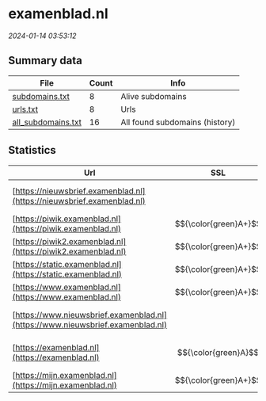 # examenblad.nl
*2024-01-14 03:53:12*
## Summary data
| File       | Count | Info |
|------------|-------|------|
|[subdomains.txt](/data/examenblad.nl/subdomains.txt)|8|Alive subdomains|
|[urls.txt](/data/examenblad.nl/urls.txt)|8|Urls|
|[all_subdomains.txt](/data/examenblad.nl/all_subdomains.txt)|16|All found subdomains (history)|
## Statistics
| Url | SSL | Server | Cookie | HSTS | CSP | XFO | XXP | RP | Tech |Title |
|------------|-------|------|------|------|------|------|------|------|------|------|
|[https://nieuwsbrief.examenblad.nl](https://nieuwsbrief.examenblad.nl)| || | | | | |:white_check_mark: ||301 Moved Perman...|
|[https://piwik.examenblad.nl](https://piwik.examenblad.nl)| $${\color{green}A+}$$ |nginx| |:white_check_mark: | | | |:white_check_mark: |HSTS Nginx|403 Forbidden|
|[https://piwik2.examenblad.nl](https://piwik2.examenblad.nl)| $${\color{green}A+}$$ |nginx| |:white_check_mark: | | | |:white_check_mark: |HSTS Nginx|403 Forbidden|
|[https://static.examenblad.nl](https://static.examenblad.nl)| $${\color{green}A+}$$ |nginx| |:white_check_mark: | | | |:white_check_mark: |HSTS Nginx|404 Not Found|
|[https://www.examenblad.nl](https://www.examenblad.nl)| $${\color{green}A+}$$ || |:white_check_mark: |:white_check_mark: | |:white_check_mark: |Drupal:10 HSTS P...|Examenblad.nl|
|[https://www.nieuwsbrief.examenblad.nl](https://www.nieuwsbrief.examenblad.nl)| || | | | | |:white_check_mark: ||301 Moved Perman...|
|[https://examenblad.nl](https://examenblad.nl)| $${\color{green}A}$$ || |:white_check_mark: |:white_check_mark: | |:white_check_mark: ||308 Permanent Re...|
|[https://mijn.examenblad.nl](https://mijn.examenblad.nl)| $${\color{green}A+}$$ || |:white_check_mark: | |:white_check_mark: | |:white_check_mark: |Drupal:10 HSTS P...|Redirecting to h...|